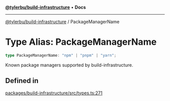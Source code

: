 [**@tylerbu/build-infrastructure**](../README.md) • **Docs**

***

[@tylerbu/build-infrastructure](../README.md) / PackageManagerName

# Type Alias: PackageManagerName

```ts
type PackageManagerName: "npm" | "pnpm" | "yarn";
```

Known package managers supported by build-infrastructure.

## Defined in

[packages/build-infrastructure/src/types.ts:271](https://github.com/microsoft/FluidFramework/blob/main/build-tools/packages/build-infrastructure/src/types.ts#L271)
